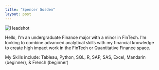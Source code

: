 ```yaml
---
title: "Spencer Gosden"
layout: post
---
```


![Headshot]('/gosden_spencer_security.jpg')

Hello, I'm an undergraduate Finance major with a minor in FinTech. I'm looking to combine advanced analytical skills with my financial knowledge to create high impact work in the FinTech or Quantitative Finance space.

My Skills include: Tableau, Python, SQL, R, SAP, SAS, Excel, Mandarin (beginner), & French (beginner)
